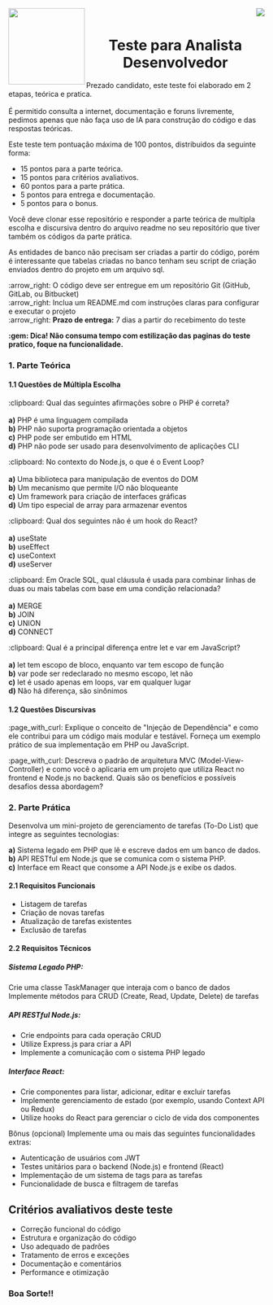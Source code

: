 <p float="left">
  <img src="https://github.com/user-attachments/assets/9bd3241b-89a8-48cf-98f4-6454f5856bf9" width="150" align="left"/>
  <img loading="lazy" src="https://img.shields.io/badge/Processo_Seletivo-2024-24?style=for-the-badge&color=GREEN" align="right"/>
</p>
<br/>
<p>
  <h1 align="center">Teste para Analista Desenvolvedor</h1>
</p>
<p>
  Prezado candidato, este teste foi elaborado em 2 etapas, teórica e pratica.<br/><br/>
  É permitido consulta a internet, documentação e foruns livremente, pedimos apenas que não faça uso de IA para construção do     código e das respostas teóricas.
</p>
<p>
  Este teste tem pontuação máxima de 100 pontos, distribuidos da seguinte forma:
</p>
<ul>
  <li>15 pontos para a parte teórica.</li>
  <li>15 pontos para critérios avaliativos.</li>
  <li>60 pontos para a parte prática.</li>
  <li>5 pontos para entrega e documentação.</li>
  <li>5 pontos para o bonus.</li>
</ul>
<p>
  Você deve clonar esse repositório e responder a parte teórica de multipla escolha e discursiva dentro do arquivo readme no seu repositório que tiver também os códigos da parte prática.
</p>
<p>
  As entidades de banco não precisam ser criadas a partir do código, porém é interessante que tabelas criadas no banco tenham seu script de criação enviados dentro do projeto em um arquivo sql.
</p>
<p>
  :arrow_right: O código deve ser entregue em um repositório Git (GitHub, GitLab, ou Bitbucket)<br/>
  :arrow_right: Inclua um README.md com instruções claras para configurar e executar o projeto<br/>
  :arrow_right: <b>Prazo de entrega:</b> 7 dias a partir do recebimento do teste
</p>
<p><b>:gem: Dica! Não consuma tempo com estilização das paginas do teste pratico, foque na funcionalidade.</b></p>

<h3> 1. Parte Teórica</h3>
<h4> 1.1 Questões de Múltipla Escolha </h4>
<p> :clipboard: Qual das seguintes afirmações sobre o PHP é correta?<br/><br/>
<b>a)</b> PHP é uma linguagem compilada<br/>
<b>b)</b>  PHP não suporta programação orientada a objetos<br/>
<b>c)</b>  PHP pode ser embutido em HTML<br/>
<b>d)</b>  PHP não pode ser usado para desenvolvimento de aplicações CLI<br/>
</p>

<p>:clipboard: No contexto do Node.js, o que é o Event Loop?<br/><br/>
<b>a)</b>  Uma biblioteca para manipulação de eventos do DOM<br/>
<b>b)</b>  Um mecanismo que permite I/O não bloqueante<br/>
<b>c)</b>  Um framework para criação de interfaces gráficas<br/>
<b>d)</b>  Um tipo especial de array para armazenar eventos<br/>
</p>

<p>:clipboard: Qual dos seguintes não é um hook do React?<br/><br/>
<b>a)</b>  useState<br/>
<b>b)</b>  useEffect<br/>
<b>c)</b>  useContext<br/>
<b>d)</b>  useServer<br/>
</p>

<p>:clipboard: Em Oracle SQL, qual cláusula é usada para combinar linhas de duas ou mais tabelas com base em uma condição relacionada?<br/><br/>
<b>a)</b>  MERGE<br/>
<b>b)</b>  JOIN<br/>
<b>c)</b>  UNION<br/>
<b>d)</b>  CONNECT<br/>
</p>

<p>:clipboard: Qual é a principal diferença entre let e var em JavaScript?<br/><br/>
<b>a)</b>  let tem escopo de bloco, enquanto var tem escopo de função<br/>
<b>b)</b>  var pode ser redeclarado no mesmo escopo, let não<br/>
<b>c)</b>  let é usado apenas em loops, var em qualquer lugar<br/>
<b>d)</b>  Não há diferença, são sinônimos<br/>
</p>

<h4>1.2 Questões Discursivas </h4>

<p>:page_with_curl: Explique o conceito de "Injeção de Dependência" e como ele contribui para um código mais modular e testável. Forneça um exemplo prático de sua implementação em PHP ou JavaScript.</p>

<p>:page_with_curl: Descreva o padrão de arquitetura MVC (Model-View-Controller) e como você o aplicaria em um projeto que utiliza React no frontend e Node.js no backend. Quais são os benefícios e possíveis desafios dessa abordagem? </p>

<h3> 2. Parte Prática </h3>
<p>Desenvolva um mini-projeto de gerenciamento de tarefas (To-Do List) que integre as seguintes tecnologias:</p>
<p>
<b>a)</b> Sistema legado em PHP que lê e escreve dados em um banco de dados.<br/>
<b>b)</b> API RESTful em Node.js que se comunica com o sistema PHP.<br/>
<b>c)</b> Interface em React que consome a API Node.js e exibe os dados.<br/>
</p>
<h4>2.1 Requisitos Funcionais</h4>
<ul>
  <li>Listagem de tarefas</li>
  <li>Criação de novas tarefas </li>
  <li>Atualização de tarefas existentes </li>
  <li>Exclusão de tarefas </li>
</ul>
<h4>2.2 Requisitos Técnicos</h4>

<h5>Sistema Legado PHP:</h5>
<p>
  Crie uma classe TaskManager que interaja com o banco de dados 
  Implemente métodos para CRUD (Create, Read, Update, Delete) de tarefas
</p>
<h5>API RESTful Node.js:</h5>
<ul>
  <li> Crie endpoints para cada operação CRUD</li>
  <li> Utilize Express.js para criar a API</li>
  <li> Implemente a comunicação com o sistema PHP legado</li>
</ul>

<h5>Interface React:</h5>
<ul>
  <li> Crie componentes para listar, adicionar, editar e excluir tarefas</li>
  <li> Implemente gerenciamento de estado (por exemplo, usando Context API ou Redux)</li>
  <li> Utilize hooks do React para gerenciar o ciclo de vida dos componentes</li>
</ul>

<p>Bônus (opcional) Implemente uma ou mais das seguintes funcionalidades extras:</p>
<ul>
  <li>Autenticação de usuários com JWT</li>
  <li>Testes unitários para o backend (Node.js) e frontend (React)</li>
  <li>Implementação de um sistema de tags para as tarefas</li>
  <li>Funcionalidade de busca e filtragem de tarefas</li>
</ul>


<h2>Critérios avaliativos deste teste</h2>
<ul>
  <li> Correção funcional do código</li>
  <li> Estrutura e organização do código</li>
  <li> Uso adequado de padrões</li>
  <li> Tratamento de erros e exceções</li>
  <li> Documentação e comentários</li>
  <li> Performance e otimização</li>
</ul>

<h3>Boa Sorte!!</h3>




